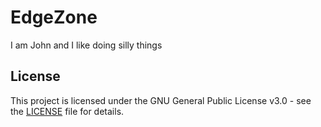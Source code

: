 # EdgeZone

I am John and I like doing silly things

## License

This project is licensed under the GNU General Public License v3.0 - see the [LICENSE](LICENSE) file for details.